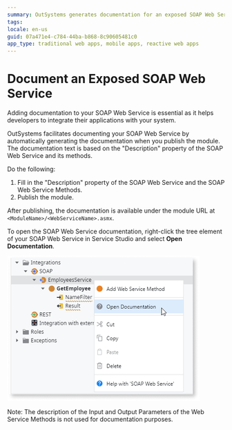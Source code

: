 ```yaml
---
summary: OutSystems generates documentation for an exposed SOAP Web Service when you publish its application module.
tags: 
locale: en-us
guid: 07a471e4-c784-44ba-b868-8c90605481c0
app_type: traditional web apps, mobile apps, reactive web apps
---
```


# Document an Exposed SOAP Web Service

Adding documentation to your SOAP Web Service is essential as it helps developers to integrate their applications with your system.

OutSystems facilitates documenting your SOAP Web Service by automatically generating the documentation when you publish the module. The documentation text is based on the "Description" property of the SOAP Web Service and its methods.

Do the following:

1. Fill in the "Description" property of the SOAP Web Service and the SOAP Web Service Methods.
2. Publish the module. 

After publishing, the documentation is available under the module URL at `<ModuleName>/<WebServiceName>.asmx`.

To open the SOAP Web Service documentation, right-click the tree element of your SOAP Web Service in Service Studio and select **Open Documentation**.

![Select Open documentation](images/soap-open-documentation-ss.png)

Note: The description of the Input and Output Parameters of the Web Service Methods is not used for documentation purposes.


